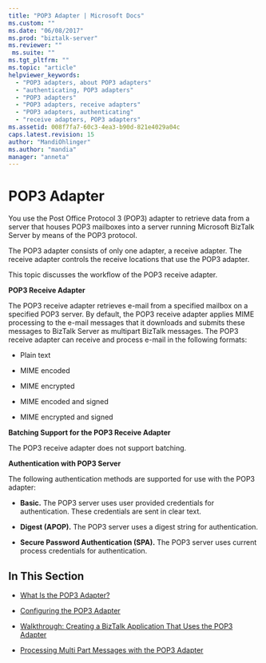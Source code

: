 ```yaml
---
title: "POP3 Adapter | Microsoft Docs"
ms.custom: ""
ms.date: "06/08/2017"
ms.prod: "biztalk-server"
ms.reviewer: ""
 ms.suite: ""
ms.tgt_pltfrm: ""
ms.topic: "article"
helpviewer_keywords: 
  - "POP3 adapters, about POP3 adapters"
  - "authenticating, POP3 adapters"
  - "POP3 adapters"
  - "POP3 adapters, receive adapters"
  - "POP3 adapters, authenticating"
  - "receive adapters, POP3 adapters"
ms.assetid: 008f7fa7-60c3-4ea3-b90d-821e4029a04c
caps.latest.revision: 15
author: "MandiOhlinger"
ms.author: "mandia"
manager: "anneta"
---
```

# POP3 Adapter
You use the Post Office Protocol 3 (POP3) adapter to retrieve data from a server that houses POP3 mailboxes into a server running Microsoft BizTalk Server by means of the POP3 protocol.  
  
 The POP3 adapter consists of only one adapter, a receive adapter. The receive adapter controls the receive locations that use the POP3 adapter.  
  
 This topic discusses the workflow of the POP3 receive adapter.  
  
 **POP3 Receive Adapter**  
  
 The POP3 receive adapter retrieves e-mail from a specified mailbox on a specified POP3 server. By default, the POP3 receive adapter applies MIME processing to the e-mail messages that it downloads and submits these messages to BizTalk Server as multipart BizTalk messages. The POP3 receive adapter can receive and process e-mail in the following formats:  
  
-   Plain text  
  
-   MIME encoded  
  
-   MIME encrypted  
  
-   MIME encoded and signed  
  
-   MIME encrypted and signed  
  
 **Batching Support for the POP3 Receive Adapter**  
  
 The POP3 receive adapter does not support batching.  
  
 **Authentication with POP3 Server**  
  
 The following authentication methods are supported for use with the POP3 adapter:  
  
-   **Basic.** The POP3 server uses user provided credentials for authentication.  These credentials are sent in clear text.  
  
-   **Digest (APOP).** The POP3 server uses a digest string for authentication.  
  
-   **Secure Password Authentication (SPA).** The POP3 server uses current process credentials for authentication.  
  
## In This Section  
  
-   [What Is the POP3 Adapter?](../core/what-is-the-pop3-adapter.md)  
  
-   [Configuring the POP3 Adapter](../core/configuring-the-pop3-adapter.md)  
  
-   [Walkthrough: Creating a BizTalk Application That Uses the POP3 Adapter](../core/walkthrough-creating-a-biztalk-application-that-uses-the-pop3-adapter.md)  
  
-   [Processing Multi Part Messages with the POP3 Adapter](../core/processing-multi-part-messages-with-the-pop3-adapter.md)